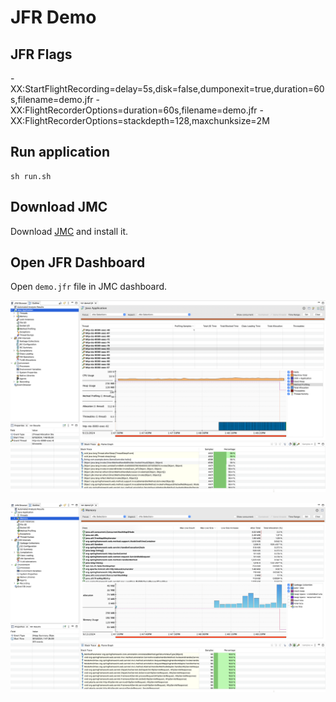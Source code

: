 # JFR Demo

## JFR Flags

-XX:StartFlightRecording=delay=5s,disk=false,dumponexit=true,duration=60s,filename=demo.jfr 
-XX:FlightRecorderOptions=duration=60s,filename=demo.jfr -XX:FlightRecorderOptions=stackdepth=128,maxchunksize=2M

## Run application

```shell
sh run.sh
```

## Download JMC

Download [JMC](https://www.azul.com/products/components/azul-mission-control/#downloads) and install it.

## Open JFR Dashboard

Open `demo.jfr` file in JMC dashboard.

![image](./images/01.png)

![image](./images/02.png)
